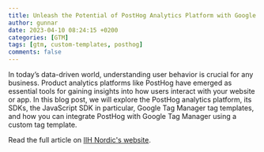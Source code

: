 ```yaml
---
title: Unleash the Potential of PostHog Analytics Platform with Google Tag Manager
author: gunnar
date: 2023-04-10 08:24:15 +0200
categories: [GTM]
tags: [gtm, custom-templates, posthog]
comments: false
---
```


In today’s data-driven world, understanding user behavior is crucial for any business. Product analytics platforms like PostHog have emerged as essential tools for gaining insights into how users interact with your website or app. In this blog post, we will explore the PostHog analytics platform, its SDKs, the JavaScript SDK in particular, Google Tag Manager tag templates, and how you can integrate PostHog with Google Tag Manager using a custom tag template.

Read the full article on [IIH Nordic's website](https://iihnordic.com/news/unleash-the-potential-of-posthog-analytics-platform-with-google-tag-manager/).
